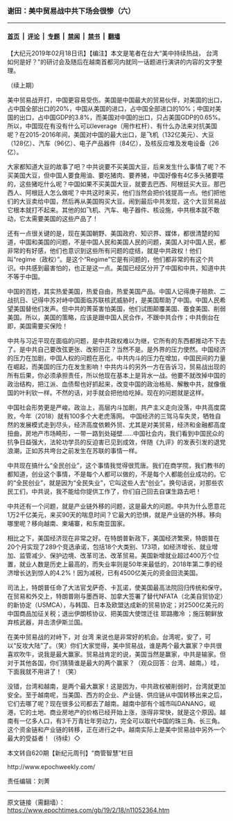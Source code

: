 ### 谢田：美中贸易战中共下场会很惨（六）

---

#### [首页](../../../..?n11052364) &nbsp;|&nbsp; [评论](../../../../../epoch-comment?n11052364) &nbsp;|&nbsp; [专题](../../../../../epoch-special?n11052364) &nbsp;|&nbsp; [禁闻](../../../../../epoch-news?n11052364) &nbsp;|&nbsp; [禁书](../../../../../books?n11052364) &nbsp;|&nbsp; [翻墙](https://github.com/gfw-breaker/nogfw/blob/master/README.md?n11052364)


<div class="post_content" id="artbody" itemprop="articleBody">
 <!-- article content begin -->
 <p>
  【大纪元2019年02月18日讯】【编注】本文是笔者在台大“美中持续热战，
  <ok href="https://www.epochtimes.com/gb/tag/%E5%8F%B0%E6%B9%BE.html">
   台湾
  </ok>
  如何是好？”的研讨会及随后在越南首都河内就同一话题进行演讲的内容的文字整理。
 </p>
 <p>
  （续上期）
 </p>
 <p>
  美中贸易战开打，中国更容易受伤。美国是中国最大的贸易伙伴，对美国的出口，占中国全部出口的20%，中国从美国的进口，占中国全部进口的10%；中国对美国的出口，占中国GDP的3.8%，而美国对中国的出口，只占美国GDP的0.65%。所以，中国现在有没有什么可以leverage（用作杠杆）、有什么办法来对抗美国呢？在2015-2016年间，美国对中国的最大出口，是飞机（132亿美元）、大豆（128亿）、汽车（96亿）、电子产品器件（84亿），及核反应堆及发电设备（26亿）。
 </p>
 <p>
  大家都知道大豆的故事了吧？中共说要不买美国大豆，后来发生什么事情了呢？不买美国大豆，但中国人要食用油、要吃猪肉、要养猪，中国好像有4亿多头猪要喂的，这些猪吃什么呢？中国如果不买美国大豆，就要去巴西、阿根廷买大豆。那巴西人、阿根廷人怎么做呢？中共这时来买，他们当然会把价钱提高一点。他们把他们的大豆卖给中国，然后再从美国购买大豆。闹到最后中共发现，这个大豆贸易战它根本就打不起来。其他的如飞机、汽车、电子器件、核设施，中共根本就不敢动，它太需要美国的这些产品了！
 </p>
 <p>
  还有一点很关键的是，现在美国朝野、美国政府、知识界、媒体，都很清楚的知道，中国和美国的问题，不是中国人民和美国人民的问题，美国人对中国人民，都非常的有好感，他们也意识到这些所有问题的症结，就是中共政权！他们叫“regime（政权）”。是这个“Regime”它是有问题的，他们都非常的有这个共识。中共感到最害怕的，也正是这一点。美国已经区分开了中国和中共，知道中共不等于中国。
 </p>
 <p>
  中国的百姓，其实热爱美国，热爱自由，热爱美国产品。中国人记得庚子赔款、二战抗日、记得中苏对峙中国面临苏联核武威胁时，是美国帮助了中国。中国人民希望美国替他们发声。但中共的菁英害怕美国，他们试图颠覆美国、蚕食美国、削弱美国。所以，美国的策略，应该是跟中国人民合作，不跟中共合作；中共倒台在即，美国需要买保险！
 </p>
 <p>
  中共与习近平现在面临的问题，是中共政权难以为继，它所有的东西都推动不下去了。是中共自己要改弦更张、改邪归正？当然不是。是外界的压力使然。中国经济的压力在加剧，中国人权的问题在恶化，中共内斗的压力在增加，中国民间的力量在崛起，而美国的压力在发生影响！中共内斗的另外一方在告诉习，贸易战出现的所有后果，你必须承担责任，所以他现在基本上是背水一战。他要不就改掉中国的政治结构，把江派、血债帮也好抓起来，改变中国的政治格局、解散中共，就像俄国的叶利钦一样。不然的话，对手就会把他给吃掉。现在的问题就是这样。
 </p>
 <p>
  中国社会形势更是严峻。政治上，高层内斗加剧，共产主义走向没落，中共高度腐败，今年（2018）就有100多个大老虎落网。 中国经济的三驾马车失灵，牺牲自然的发展模式走到尽头，经济高度依赖外贸、尤其是对美贸易，经济和金融都高度扭曲，房地产市场畸形，一带一路到处碰壁……中国社会内，我们看到中国民众的抗争日益强大，法轮功学员的反迫害已见到成效，伴随《九评》的发表引发的退党浪潮，正如苏共垮台之前发生在苏联的事情一样。
 </p>
 <p>
  中共现在搞什么“全民创业”，这个事情我觉得很荒唐。我们在商学院，我们教书的都知道，创业这个事情，不是每个人都可以做的，不是每个人都能创业成功的。它的“全民创业”，就是因为“全民失业”，它叫这些人去“创业”。换句话说，对那些农民工们，中共说，我不能给你提供工作了，你们自己回去自谋生路去吧！
 </p>
 <p>
  中共还有一个问题，就是产业链外移的问题，这是最大的问题。中共为什么愿意花1万2千亿美元，来买90天的喘息时间？它最大的恐惧，就是产业链的外移。移向哪里呢？移向越南、柬埔寨，和东南亚国家。
 </p>
 <p>
  相比之下，美国经济现在非常之好。在特朗普新政下，美国经济繁荣，特朗普在20个月实现了289个竞选承诺，包括18个大类别、173项，如经济增长、就业增加、监管减少、保护边境、改革司法、改革贸易。美国新增就业超过400万个位置，就业人数是历史上最高的，而失业率则是50年来最低的，2018年第二季的经济增长达到惊人的4.2%！因为减税，已有4500亿美元的资金回流美国。
 </p>
 <p>
  司法上，特朗普任命了大法官戈萨奇、卡瓦诺，使美国最高法院回归传统和保守。在贸易和外交上，特朗普刚与墨西哥、加拿大签署了替代NFATA（北美自贸协定）的新协定（USMCA），与韩国、日本及欧盟达成新的贸易协定；对2500亿美元的中国商品加征关税；退出伊朗核协议、把美国大使馆迁往
  <ok href="https://www.epochtimes.com/gb/tag/%E8%80%B6%E8%B7%AF%E6%92%92%E5%86%B7.html">
   耶路撒冷
  </ok>
  ；施压朝鲜放弃核武器，并击溃伊斯兰国。
 </p>
 <p>
  在美中贸易战的对峙下，对
  <ok href="https://www.epochtimes.com/gb/tag/%E5%8F%B0%E6%B9%BE.html">
   台湾
  </ok>
  来说也是非常好的机会。台湾呢，安了，可以“反攻大陆”了。（笑）你们大家觉得，美中贸易战，谁是两个最大赢家？中共很喜欢吹牛，说我是最大赢家。贸易战肯定的说，美国当然是赢家，中共是输家。但对于其他各国，你们猜猜谁是最大的两个赢家？（观众回答：台湾、越南。）哇，下面我就不用讲了！（笑）
 </p>
 <p>
  没错，台湾和越南，是两个最大赢家！这是因为，中共政权被削弱时，台湾就更加安全。至于越南呢，当美国、西方的企业、产业链、供应链从中国转移出来之后，它们去哪了呢？现在很多公司都去了越南。越南中部有个城市叫DANANG，岘港，它的土地、商业房地产的价格已经开始上涨，涨得非常快，就是这个原因。越南有一亿多人口，有3千万青壮年劳动力，完全可以取代中国的珠三角、长三角。这个资金链和产业链的转移，正在进行之中。越南实际上是美中贸易战中另外一个最大的受益者！（待续）◇
 </p>
 <p>
  本文转自620期【新纪元周刊】“商管智慧”栏目
 </p>
 <p>
  <ok href="http://www.epochweekly.com/">
   http://www.epochweekly.com/
  </ok>
 </p>
 <p>
  责任编辑：刘菁
 </p>
 <!-- article content end -->
 <div id="below_article_ad">
 </div>
</div>


---

原文链接（需翻墙）：https://www.epochtimes.com/gb/19/2/18/n11052364.htm